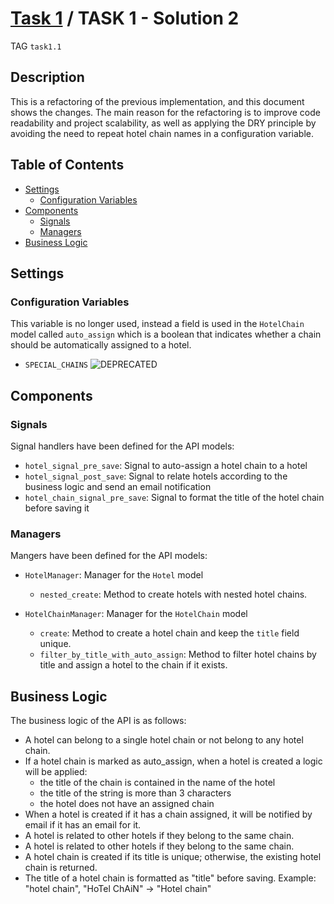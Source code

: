 # [Task 1](/docs/task1.md#table-of-contents) / TASK 1 - Solution 2

TAG `task1.1`

## Description

This is a refactoring of the previous implementation, and this document shows the changes. The main reason for the refactoring is to improve code readability and project scalability, as well as applying the DRY principle by avoiding the need to repeat hotel chain names in a configuration variable.

<!-- START doctoc generated TOC please keep comment here to allow auto update -->
<!-- DON'T EDIT THIS SECTION, INSTEAD RE-RUN doctoc TO UPDATE -->
## Table of Contents

- [Settings](#settings)
  - [Configuration Variables](#configuration-variables)
- [Components](#components)
  - [Signals](#signals)
  - [Managers](#managers)
- [Business Logic](#business-logic)

<!-- END doctoc generated TOC please keep comment here to allow auto update -->

## Settings

### Configuration Variables

This variable is no longer used, instead a field is used in the `HotelChain` model called `auto_assign` which is a boolean that indicates whether a chain should be automatically assigned to a hotel.

- `SPECIAL_CHAINS` ![DEPRECATED](https://img.shields.io/badge/-DEPRECATED-red)

## Components

### Signals

Signal handlers have been defined for the API models:

- `hotel_signal_pre_save`: Signal to auto-assign a hotel chain to a hotel
- `hotel_signal_post_save`: Signal to relate hotels according to the business logic and send an email notification
- `hotel_chain_signal_pre_save`: Signal to format the title of the hotel chain before saving it

### Managers

Mangers have been defined for the API models:

- `HotelManager`: Manager for the `Hotel` model
  - `nested_create`: Method to create hotels with nested hotel chains.

- `HotelChainManager`: Manager for the `HotelChain` model
  - `create`: Method to create a hotel chain and keep the `title` field unique.
  - `filter_by_title_with_auto_assign`: Method to filter hotel chains by title and assign a hotel to the chain if it exists.

## Business Logic

The business logic of the API is as follows:

- A hotel can belong to a single hotel chain or not belong to any hotel chain.
- If a hotel chain is marked as auto_assign, when a hotel is created a logic will be applied:
  - the title of the chain is contained in the name of the hotel
  - the title of the string is more than 3 characters
  - the hotel does not have an assigned chain
- When a hotel is created if it has a chain assigned, it will be notified by email if it has an email for it.
- A hotel is related to other hotels if they belong to the same chain.
- A hotel is related to other hotels if they belong to the same chain.
- A hotel chain is created if its title is unique; otherwise, the existing hotel chain is returned.
- The title of a hotel chain is formatted as "title" before saving. Example: "hotel chain", "HoTel ChAiN" -> "Hotel chain"

<!--
Notes

Comment `# region NAME` is used to group the code into sections and facilitate reading the code. To collapse the sections, you must install the `Better Comments` extension in Visual Studio Code. And also marks the region on the editor minimap.

Comment `# type: ignore` is used to ignore typing errors in the code.
-->
